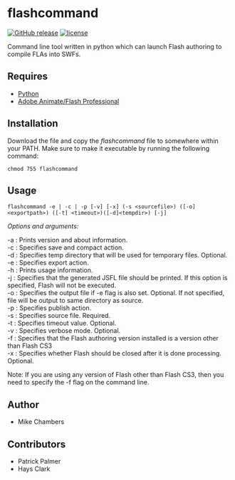 flashcommand
============
[![GitHub release](https://img.shields.io/github/release/haysclark/flashcommand.svg?maxAge=3600)](https://github.com/haysclark/flashcommand/releases) [![license](https://img.shields.io/github/license/haysclark/flashcommand.svg?maxAge=86400)]()

Command line tool written in python which can launch Flash authoring to compile FLAs into SWFs.

Requires
--------

 - [Python](http://www.python.org)
 - [Adobe Animate/Flash Professional](https://www.adobe.com/products/animate.html)

Installation
------------

Download the file and copy the _flashcommand_ file to somewhere within your PATH.
Make sure to make it executable by running the following command:

    chmod 755 flashcommand

Usage
-----

    flashcommand -e | -c | -p [-v] [-x] (-s <sourcefile>) ([-o] <exportpath>) ([-t] <timeout>)([-d]<tempdir>) [-j]

*Options and arguments:*

 -a : Prints version and about information.  
 -c : Specifies save and compact action.  
 -d : Specifies temp directory that will be used for temporary files. Optional.  
 -e : Specifies export action.  
 -h : Prints usage information.  
 -j : Specifies that the generated JSFL file should be printed. If this option is specified, Flash will not be executed.  
 -o : Specifies the output file if -e flag is also set. Optional. If not specified, file will be output to same directory as source.  
 -p : Specifies publish action.  
 -s : Specifies source file. Required.  
 -t : Specifies timeout value. Optional.  
 -v : Specifies verbose mode. Optional.  
 -f : Specifies that the Flash authoring version installed is a version other than Flash CS3  
 -x : Specifies whether Flash should be closed after it is done processing. Optional.  

Note: If you are using any version of Flash other than Flash CS3, then you need to specify the -f flag on the command line.

Author
------

 - Mike Chambers

Contributors
------------

 - Patrick Palmer
 - Hays Clark